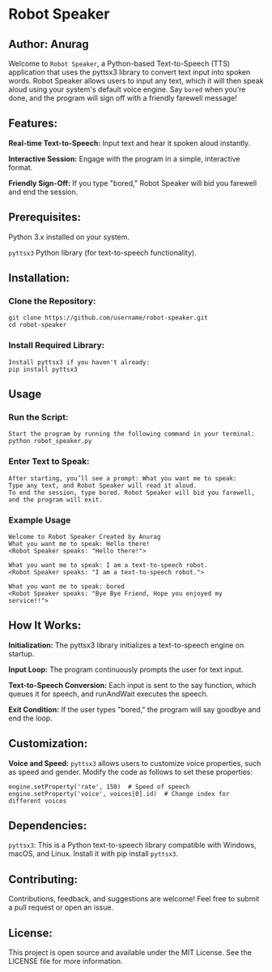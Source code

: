 # Robot Speaker

## Author: Anurag

Welcome to `Robot Speaker`, a Python-based Text-to-Speech (TTS) application that uses the pyttsx3 library to convert text input into spoken words. Robot Speaker allows users to input any text, which it will then speak aloud using your system's default voice engine. Say `bored` when you’re done, and the program will sign off with a friendly farewell message!

## Features:

**Real-time Text-to-Speech:** Input text and hear it spoken aloud instantly.

**Interactive Session:**  Engage with the program in a simple, interactive format.

**Friendly Sign-Off:** If you type "bored," Robot Speaker will bid you farewell and end the session.

## Prerequisites:

Python 3.x installed on your system.

`pyttsx3` Python library (for text-to-speech functionality).

## Installation:

### Clone the Repository:

    git clone https://github.com/username/robot-speaker.git
    cd robot-speaker

### Install Required Library:
    Install pyttsx3 if you haven't already:
    pip install pyttsx3

## Usage

### Run the Script:

    Start the program by running the following command in your terminal: python robot_speaker.py

### Enter Text to Speak:

    After starting, you’ll see a prompt: What you want me to speak:
    Type any text, and Robot Speaker will read it aloud.
    To end the session, type bored. Robot Speaker will bid you farewell, and the program will exit.

### Example Usage

    Welcome to Robot Speaker Created by Anurag
    What you want me to speak: Hello there!
    <Robot Speaker speaks: "Hello there!">

    What you want me to speak: I am a text-to-speech robot.
    <Robot Speaker speaks: "I am a text-to-speech robot.">

    What you want me to speak: bored
    <Robot Speaker speaks: "Bye Bye Friend, Hope you enjoyed my service!!">
    
## How It Works:

**Initialization:** The pyttsx3 library initializes a text-to-speech engine on startup.

**Input Loop:** The program continuously prompts the user for text input.

**Text-to-Speech Conversion:** Each input is sent to the say function, which queues it for speech, and runAndWait executes the speech.

**Exit Condition:** If the user types "bored," the program will say goodbye and end the loop.

## Customization:

**Voice and Speed:**  `pyttsx3` allows users to customize voice properties, such as speed and gender. Modify the code as follows to set these properties:

    engine.setProperty('rate', 150)  # Speed of speech
    engine.setProperty('voice', voices[0].id)  # Change index for different voices
  
## Dependencies:

`pyttsx3`: This is a Python text-to-speech library compatible with Windows, macOS, and Linux. Install it with pip install `pyttsx3`.

## Contributing:

Contributions, feedback, and suggestions are welcome! Feel free to submit a pull request or open an issue.

## License:

This project is open source and available under the MIT License. See the LICENSE file for more information.
